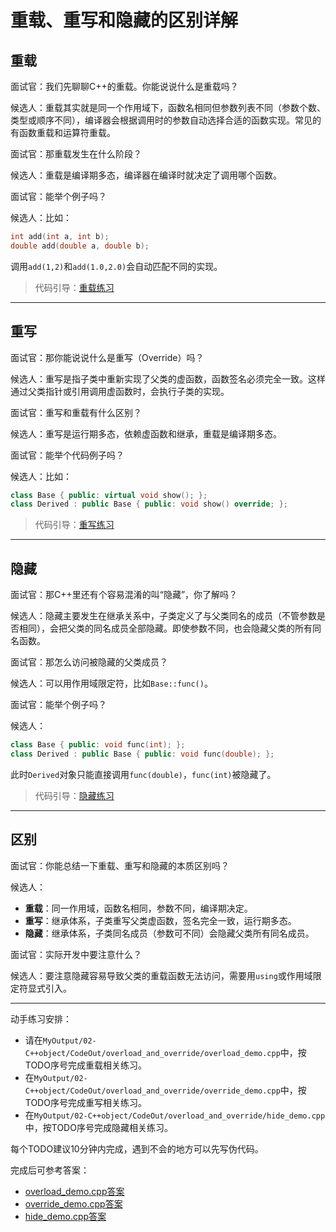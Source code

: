# 重载、重写和隐藏的区别详解

## 重载

面试官：我们先聊聊C++的重载。你能说说什么是重载吗？

候选人：重载其实就是同一个作用域下，函数名相同但参数列表不同（参数个数、类型或顺序不同），编译器会根据调用时的参数自动选择合适的函数实现。常见的有函数重载和运算符重载。

面试官：那重载发生在什么阶段？

候选人：重载是编译期多态，编译器在编译时就决定了调用哪个函数。

面试官：能举个例子吗？

候选人：比如：

```cpp
int add(int a, int b);
double add(double a, double b);
```

调用`add(1,2)`和`add(1.0,2.0)`会自动匹配不同的实现。

> 代码引导：[重载练习](../../MyOutput/02-C++object/CodeOut/overload_and_override/overload_demo.cpp)

---

## 重写

面试官：那你能说说什么是重写（Override）吗？

候选人：重写是指子类中重新实现了父类的虚函数，函数签名必须完全一致。这样通过父类指针或引用调用虚函数时，会执行子类的实现。

面试官：重写和重载有什么区别？

候选人：重写是运行期多态，依赖虚函数和继承，重载是编译期多态。

面试官：能举个代码例子吗？

候选人：比如：

```cpp
class Base { public: virtual void show(); };
class Derived : public Base { public: void show() override; };
```

> 代码引导：[重写练习](../../MyOutput/02-C++object/CodeOut/overload_and_override/override_demo.cpp)

---

## 隐藏

面试官：那C++里还有个容易混淆的叫“隐藏”，你了解吗？

候选人：隐藏主要发生在继承关系中，子类定义了与父类同名的成员（不管参数是否相同），会把父类的同名成员全部隐藏。即使参数不同，也会隐藏父类的所有同名函数。

面试官：那怎么访问被隐藏的父类成员？

候选人：可以用作用域限定符，比如`Base::func()`。

面试官：能举个例子吗？

候选人：

```cpp
class Base { public: void func(int); };
class Derived : public Base { public: void func(double); };
```

此时`Derived`对象只能直接调用`func(double)`，`func(int)`被隐藏了。

> 代码引导：[隐藏练习](../../MyOutput/02-C++object/CodeOut/overload_and_override/hide_demo.cpp)

---

## 区别

面试官：你能总结一下重载、重写和隐藏的本质区别吗？

候选人：
- **重载**：同一作用域，函数名相同，参数不同，编译期决定。
- **重写**：继承体系，子类重写父类虚函数，签名完全一致，运行期多态。
- **隐藏**：继承体系，子类同名成员（参数可不同）会隐藏父类所有同名成员。

面试官：实际开发中要注意什么？

候选人：要注意隐藏容易导致父类的重载函数无法访问，需要用`using`或作用域限定符显式引入。

---

动手练习安排：
- 请在`MyOutput/02-C++object/CodeOut/overload_and_override/overload_demo.cpp`中，按TODO序号完成重载相关练习。
- 在`MyOutput/02-C++object/CodeOut/overload_and_override/override_demo.cpp`中，按TODO序号完成重写相关练习。
- 在`MyOutput/02-C++object/CodeOut/overload_and_override/hide_demo.cpp`中，按TODO序号完成隐藏相关练习。

每个TODO建议10分钟内完成，遇到不会的地方可以先写伪代码。

完成后可参考答案：
- [overload_demo.cpp答案](../../MyOutput/02-C++object/CodeOut/overload_and_override/Solution/overload_demo.cpp)
- [override_demo.cpp答案](../../MyOutput/02-C++object/CodeOut/overload_and_override/Solution/override_demo.cpp)
- [hide_demo.cpp答案](../../MyOutput/02-C++object/CodeOut/overload_and_override/Solution/hide_demo.cpp)
